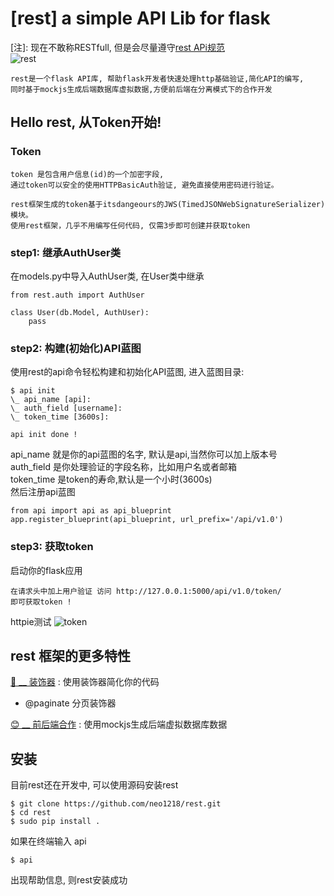 [rest] a simple API Lib for flask
===
[注]: 现在不敢称RESTfull, 但是会尽量遵守[rest
APi规范](https://github.com/BingyanStudio/share-and-standards/blob/master/RESTful-API-design-standards.md)
<br/>
![rest](http://7xj431.com1.z0.glb.clouddn.com/i_need_rest_by_gada_chan-d34h65n.jpg) <br/>

    rest是一个flask API库, 帮助flask开发者快速处理http基础验证,简化API的编写,
    同时基于mockjs生成后端数据库虚拟数据,方便前后端在分离模式下的合作开发

## Hello rest, 从Token开始!
### Token

    token 是包含用户信息(id)的一个加密字段,
    通过token可以安全的使用HTTPBasicAuth验证, 避免直接使用密码进行验证。

    rest框架生成的token基于itsdangeours的JWS(TimedJSONWebSignatureSerializer)模块。
    使用rest框架，几乎不用编写任何代码, 仅需3步即可创建并获取token

### step1: 继承AuthUser类
在models.py中导入AuthUser类, 在User类中继承

    from rest.auth import AuthUser

    class User(db.Model, AuthUser):
        pass

### step2: 构建(初始化)API蓝图
使用rest的api命令轻松构建和初始化API蓝图, 进入蓝图目录:

    $ api init
    \_ api_name [api]:
    \_ auth_field [username]:
    \_ token_time [3600s]:

    api init done !

api_name 就是你的api蓝图的名字, 默认是api,当然你可以加上版本号<br/>
auth_field 是你处理验证的字段名称，比如用户名或者邮箱 <br/>
token_time 是token的寿命,默认是一个小时(3600s) <br/>
然后注册api蓝图

    from api import api as api_blueprint
    app.register_blueprint(api_blueprint, url_prefix='/api/v1.0')


### step3: 获取token
启动你的flask应用

    在请求头中加上用户验证 访问 http://127.0.0.1:5000/api/v1.0/token/
    即可获取token !

httpie测试
![token](http://7xj431.com1.z0.glb.clouddn.com/g)


## rest 框架的更多特性
[🍺 __ 装饰器](https://github.com/neo1218/rest/blob/master/doc%2Fdecorate.md) : 使用装饰器简化你的代码 <br/>
- @paginate 分页装饰器

[😊 __ 前后端合作](https://github.com/neo1218/rest/blob/master/doc%2Fmock.md) : 使用mockjs生成后端虚拟数据库数据

## 安装
目前rest还在开发中, 可以使用源码安装rest

    $ git clone https://github.com/neo1218/rest.git
    $ cd rest
    $ sudo pip install .

如果在终端输入 api

    $ api

出现帮助信息, 则rest安装成功
